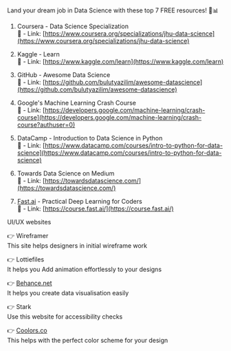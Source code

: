 Land your dream job in Data Science with these top 7 FREE resources! 🚀📊  
  
1. Coursera - Data Science Specialization  
🔗 - Link: [https://www.coursera.org/specializations/jhu-data-science](https://www.coursera.org/specializations/jhu-data-science)  
  
2. Kaggle - Learn  
🔗 - Link: [https://www.kaggle.com/learn](https://www.kaggle.com/learn)  
  
3. GitHub - Awesome Data Science  
🔗 - Link: [https://github.com/bulutyazilim/awesome-datascience](https://github.com/bulutyazilim/awesome-datascience)  
  
4. Google's Machine Learning Crash Course  
🔗 - Link: [https://developers.google.com/machine-learning/crash-course](https://developers.google.com/machine-learning/crash-course?authuser=0)  
  
5. DataCamp - Introduction to Data Science in Python  
🔗 - Link: [https://www.datacamp.com/courses/intro-to-python-for-data-science](https://www.datacamp.com/courses/intro-to-python-for-data-science)  
  
6. Towards Data Science on Medium  
🔗 - Link: [https://towardsdatascience.com/](https://towardsdatascience.com/)  
  
7. [Fast.ai](http://fast.ai/) - Practical Deep Learning for Coders  
🔗 - Link: [https://course.fast.ai/](https://course.fast.ai/)  
  
  
UI/UX websites  
  
  
  
👉 Wireframer  
This site helps designers in initial wireframe work  
  
👉 Lottiefiles  
It helps you Add animation effortlessly to your designs  
  
👉 [Behance.net](http://behance.net/)  
It helps you create data visualisation easily  
  
👉 Stark  
Use this website for accessibility checks  
  
👉 [Coolors.co](http://coolors.co/)  
This helps with the perfect color scheme for your design